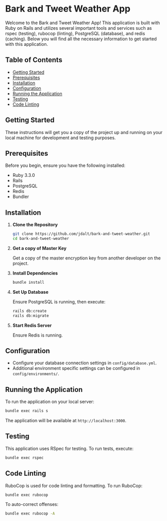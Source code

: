 # Bark and Tweet Weather App

Welcome to the Bark and Tweet Weather App! This application is built with Ruby on Rails and utilizes several important tools and services such as rspec (testing), rubocop (linting), PostgreSQL (database), and redis (caching). Below you will find all the necessary information to get started with this application.

## Table of Contents

- [Getting Started](#getting-started)
- [Prerequisites](#prerequisites)
- [Installation](#installation)
- [Configuration](#configuration)
- [Running the Application](#running-the-application)
- [Testing](#testing)
- [Code Linting](#code-linting)

## Getting Started

These instructions will get you a copy of the project up and running on your local machine for development and testing purposes.

## Prerequisites

Before you begin, ensure you have the following installed:

- Ruby 3.3.0
- Rails
- PostgreSQL
- Redis
- Bundler

## Installation

1. **Clone the Repository**

   ```bash
   git clone https://github.com/jdalt/bark-and-tweet-weather.git
   cd bark-and-tweet-weather
   ```

2. **Get a copy of Master Key**

   Get a copy of the master encryption key from another developer on the project.

3. **Install Dependencies**

   ```bash
   bundle install
   ```

4. **Set Up Database**

   Ensure PostgreSQL is running, then execute:

   ```bash
   rails db:create
   rails db:migrate
   ```

5. **Start Redis Server**

   Ensure Redis is running.

## Configuration

- Configure your database connection settings in `config/database.yml`.
- Additional environment specific settings can be configured in `config/environments/`.

## Running the Application

To run the application on your local server:

```bash
bundle exec rails s
```

The application will be available at `http://localhost:3000`.

## Testing

This application uses RSpec for testing. To run tests, execute:

```bash
bundle exec rspec
```

## Code Linting

RuboCop is used for code linting and formatting. To run RuboCop:

```bash
bundle exec rubocop
```

To auto-correct offenses:

```bash
bundle exec rubocop -A
```
